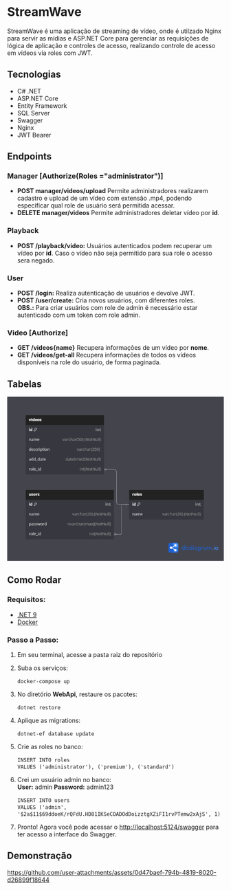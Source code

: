 # StreamWave
 
StreamWave é uma aplicação de streaming de vídeo, onde é utilzado Nginx para servir as mídias e ASP.NET Core para gerenciar as requisições de lógica de aplicação e controles de acesso, realizando controle de acesso em vídeos via roles com JWT. 


## Tecnologias
- C# .NET
- ASP.NET Core
- Entity Framework
- SQL Server
- Swagger
- Nginx
- JWT Bearer

## Endpoints

### Manager [Authorize(Roles ="administrator")]
- __POST manager/videos/upload__ Permite administradores realizarem cadastro e upload de um vídeo com extensão .mp4, podendo especificar qual role de usuário será permitida acessar.
- __DELETE manager/videos__ Permite administradores deletar vídeo por __id__.

### Playback
- __POST /playback/video:__ Usuários autenticados podem recuperar um vídeo por __id__. Caso o vídeo não seja permitido para sua role o acesso sera negado. 

### User
- __POST /login:__ Realiza autenticação de usuários e devolve JWT.
- __POST /user/create:__ Cria novos usuários, com diferentes roles. \
__OBS.:__ Para criar usuários com role de admin é necessário estar autenticado com um token com role admin.

### Video [Authorize]
- __GET /videos{name}__ Recupera informações de um vídeo por __nome__. 
- __GET /videos/get-all__ Recupera informações de todos os vídeos disponíveis na role do usuário, de forma paginada.



## Tabelas
![Texto Alternativo](https://github.com/RodrigoLorensiMarques/StreamWave/blob/main/DbDiagrama.png)


## Como Rodar
### Requisitos:
- [.NET 9](https://dotnet.microsoft.com/pt-br/download)
- [Docker](https://docs.docker.com/get-started/get-docker/)

### Passo a Passo:
1. Em seu terminal, acesse a pasta raiz do repositório

2. Suba os serviços:
   ```
   docker-compose up
   ```
5. No diretório __WebApi__, restaure os pacotes:
   ```
   dotnet restore
   ```

7. Aplique as migrations:
   ```
   dotnet-ef database update
   ```
8. Crie as roles no banco:
   ```
   INSERT INTO roles
   VALUES ('administrator'), ('premium'), ('standard')
   ```
9. Crei um usuário admin no banco: \
   __User:__ admin __Password:__ admin123
   ```
   INSERT INTO users
   VALUES ('admin', '$2a$11$69ddoeK/rQFdU.HD81IKSeCOADOdDoizztgXZiFI1rvPTemw2xAjS', 1)
   ```

11. Pronto! Agora você pode acessar o [http://localhost:5124/swagger](http://localhost:5077/swagger/index.html) para ter acesso a interface do Swagger.


## Demonstração
https://github.com/user-attachments/assets/0d47baef-794b-4819-8020-d26899f18644


